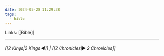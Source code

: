 ```yaml
---
date: 2024-05-28 11:29:38
tags:
  - bible
---
```

Links: [[Bible]]
___
######  [[2 Kings|2 Kings ◀]] | [[2 Chronicles|▶ 2 Chronicles]]